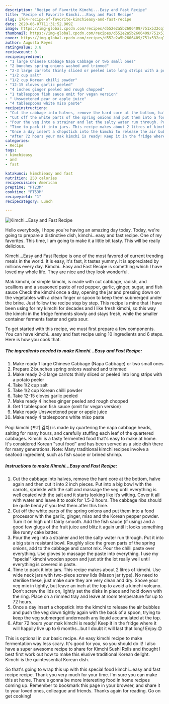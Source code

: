 ```yaml
---
description: "Recipe of Favorite Kimchi...Easy and Fast Recipe"
title: "Recipe of Favorite Kimchi...Easy and Fast Recipe"
slug: 1764-recipe-of-favorite-kimchieasy-and-fast-recipe
date: 2020-06-07T11:31:52.909Z
image: https://img-global.cpcdn.com/recipes/d552e2a5b2606409/751x532cq70/kimchieasy-and-fast-recipe-recipe-main-photo.jpg
thumbnail: https://img-global.cpcdn.com/recipes/d552e2a5b2606409/751x532cq70/kimchieasy-and-fast-recipe-recipe-main-photo.jpg
cover: https://img-global.cpcdn.com/recipes/d552e2a5b2606409/751x532cq70/kimchieasy-and-fast-recipe-recipe-main-photo.jpg
author: Augusta Reyes
ratingvalue: 3.8
reviewcount: 8
recipeingredient:
- "1 large Chinese Cabbage Napa Cabbage or two small ones"
- "2 bunches spring onions washed and trimmed"
- "2-3 large carrots thinly sliced or peeled into long strips with a potato peeler"
- "1/2 cup salt"
- "1/2 cup Korean chilli powder"
- "12-15 cloves garlic peeled"
- "4 inches ginger peeled and rough chopped"
- "1 tablespoon fish sauce omit for vegan version"
- " Unsweetened pear or apple juice"
- "4 tablespoons white miso paste"
recipeinstructions:
- "Cut the cabbage into halves, remove the hard core at the bottom, halve again and then cut it into 2 inch pieces. Put into a big bowl with the carrots, sprinkle with the salt and massage the veg until everything is well coated with the salt and it starts looking like it’s wilting. Cover it all with water and leave it to soak for 1.5-2 hours. The cabbage ribs should be quite bendy if you test them after this time."
- "Cut off the white parts of the spring onions and put them into a food processor with the garlic, ginger, miso and the Korean pepper powder. Turn it on high until fairly smooth. Add the fish sauce (if using) and a good few glugs of the fruit juice and blitz it again until it looks something like runny cake batter."
- "Pour the veg into a strainer and let the salty water run through. Put it into a big stain resistant bowl. Roughly slice the green parts of the spring onions, add to the cabbage and carrot mix. Pour the chilli paste over everything. Use gloves to massage the paste into everything. I use my “special” kimchi wooden spoon and just stir the lot really well until everything is covered in paste."
- "Time to pack it into jars. This recipe makes about 2 litres of kimchi. Use wide neck jars with two-piece screw lids (Mason jar type). No need to sterilise these, just make sure they are very clean and dry. Shove your veg mix in tightly, but leave an inch at the top to avoid a kimchi volcano. Don’t screw the lids on, lightly set the disks in place and hold down with the ring. Place on a rimmed tray and leave at room temperature for up to 72 hours."
- "Once a day insert a chopstick into the kimchi to release the air bubbles and push the veg down tightly again with the back of a spoon, trying to keep the veg submerged underneath any liquid accumulated at the top."
- "After 72 hours your mak kimchi is ready! Keep it in the fridge where it will happily live up to 6 months...but I doubt it will last that long! Enjoy.😊"
categories:
- Recipe
tags:
- kimchieasy
- and
- fast

katakunci: kimchieasy and fast 
nutrition: 250 calories
recipecuisine: American
preptime: "PT23M"
cooktime: "PT53M"
recipeyield: "1"
recipecategory: Lunch

---
```



![Kimchi...Easy and Fast Recipe](https://img-global.cpcdn.com/recipes/d552e2a5b2606409/751x532cq70/kimchieasy-and-fast-recipe-recipe-main-photo.jpg)

Hello everybody, I hope you're having an amazing day today. Today, we're going to prepare a distinctive dish, kimchi...easy and fast recipe. One of my favorites. This time, I am going to make it a little bit tasty. This will be really delicious.

Kimchi...Easy and Fast Recipe is one of the most favored of current trending meals in the world. It is easy, it's fast, it tastes yummy. It is appreciated by millions every day. Kimchi...Easy and Fast Recipe is something which I have loved my whole life. They are nice and they look wonderful.

Mak kimchi, or simple kimchi, is made with cut cabbage, radish, and scallions and a seasoned paste of red pepper, garlic, ginger, sugar, and fish sauce Check the kimchi once a day, opening the jar and pressing down on the vegetables with a clean finger or spoon to keep them submerged under the brine. Just follow the recipe step by step. This recipe is mine that I have been using for my kimchi for decades and I like fresh kimchi, so this way the kimchi in the fridge ferments slowly and stays fresh, while the smaller container ferments faster and gets sour.


To get started with this recipe, we must first prepare a few components. You can have kimchi...easy and fast recipe using 10 ingredients and 6 steps. Here is how you cook that.

<!--inarticleads1-->

##### The ingredients needed to make Kimchi...Easy and Fast Recipe:

1. Make ready 1 large Chinese Cabbage (Napa Cabbage) or two small ones
1. Prepare 2 bunches spring onions washed and trimmed
1. Make ready 2-3 large carrots thinly sliced or peeled into long strips with a potato peeler
1. Take 1/2 cup salt
1. Take 1/2 cup Korean chilli powder
1. Take 12-15 cloves garlic peeled
1. Make ready 4 inches ginger peeled and rough chopped
1. Get 1 tablespoon fish sauce (omit for vegan version)
1. Make ready  Unsweetened pear or apple juice
1. Make ready 4 tablespoons white miso paste


Pogi kimchi (포기 김치) is made by quartering the napa cabbage heads, salting for many hours, and carefully stuffing each leaf of the quartered cabbages. Kimchi is a tasty fermented food that&#39;s easy to make at home. It&#39;s considered Korean &#34;soul food&#34; and has been served as a side dish there for many generations. Note: Many traditional kimchi recipes involve a seafood ingredient, such as fish sauce or brined shrimp. 

<!--inarticleads2-->

##### Instructions to make Kimchi...Easy and Fast Recipe:

1. Cut the cabbage into halves, remove the hard core at the bottom, halve again and then cut it into 2 inch pieces. Put into a big bowl with the carrots, sprinkle with the salt and massage the veg until everything is well coated with the salt and it starts looking like it’s wilting. Cover it all with water and leave it to soak for 1.5-2 hours. The cabbage ribs should be quite bendy if you test them after this time.
1. Cut off the white parts of the spring onions and put them into a food processor with the garlic, ginger, miso and the Korean pepper powder. Turn it on high until fairly smooth. Add the fish sauce (if using) and a good few glugs of the fruit juice and blitz it again until it looks something like runny cake batter.
1. Pour the veg into a strainer and let the salty water run through. Put it into a big stain resistant bowl. Roughly slice the green parts of the spring onions, add to the cabbage and carrot mix. Pour the chilli paste over everything. Use gloves to massage the paste into everything. I use my “special” kimchi wooden spoon and just stir the lot really well until everything is covered in paste.
1. Time to pack it into jars. This recipe makes about 2 litres of kimchi. Use wide neck jars with two-piece screw lids (Mason jar type). No need to sterilise these, just make sure they are very clean and dry. Shove your veg mix in tightly, but leave an inch at the top to avoid a kimchi volcano. Don’t screw the lids on, lightly set the disks in place and hold down with the ring. Place on a rimmed tray and leave at room temperature for up to 72 hours.
1. Once a day insert a chopstick into the kimchi to release the air bubbles and push the veg down tightly again with the back of a spoon, trying to keep the veg submerged underneath any liquid accumulated at the top.
1. After 72 hours your mak kimchi is ready! Keep it in the fridge where it will happily live up to 6 months...but I doubt it will last that long! Enjoy.😊


This is optional in our basic recipe. An easy kimchi recipe to make fermentation way less scary. It&#39;s good for you, so you should do it! I also have a super awesome recipe to share for Kimchi Sushi Rolls and thought I best first work out how to make this elusive traditional Korean delight. Kimchi is the quintessential Korean dish. 

So that's going to wrap this up with this special food kimchi...easy and fast recipe recipe. Thank you very much for your time. I'm sure you can make this at home. There's gonna be more interesting food in home recipes coming up. Remember to bookmark this page in your browser, and share it to your loved ones, colleague and friends. Thanks again for reading. Go on get cooking!
